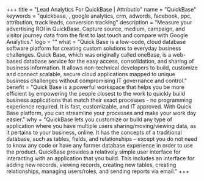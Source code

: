 +++
title = "Lead Analytics For QuickBase | Attributio"
name = "QuickBase"
keywords = "quickbase, , google analytics, crm, adwords, facebook, ppc, attribution, track leads, conversion tracking"
description = "Measure your advertising ROI in QuickBase. Capture source, medium, campaign, and visitor journey data from the first to last touch and compare with Google Analytics."
logo = ""
what = "Quick Base is a low-code, cloud database software platform for creating custom solutions to everyday business challenges. Quick Base, which was originally called oneBase, is a web-based database service for the easy access, consolidation, and sharing of business information. It allows non-technical developers to build, customize and connect scalable, secure cloud applications mapped to unique business challenges without compromising IT governance and control."
benefit = "Quick Base is a powerful workspace that helps you be more efficient by empowering the people closest to the work to quickly build business applications that match their exact processes - no programming experience required. It is fast, customizable, and IT approved. With Quick Base platform, you can streamline your processes and make your work day easier."
why = "QuickBase lets you customize or build any type of application where you have multiple users sharing/moving/viewing data, as it pertains to your business, online. It has the concepts of a traditional database, such as tables, fields, and relationships – except you do not need to know any code or have any former database experience in order to use the product. QuickBase provides a relatively simple user interface for interacting with an application that you build. This includes an interface for adding new records, viewing records, creating new tables, creating relationships, managing users/roles, and sending reports via email."
+++
